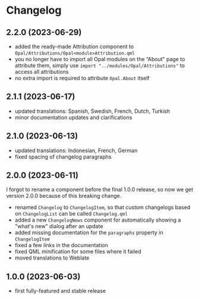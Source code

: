 <!--
SPDX-FileCopyrightText: 2023 Mirian Margiani
SPDX-License-Identifier: GFDL-1.3-or-later
-->

# Changelog

## 2.2.0 (2023-06-29)

- added the ready-made Attribution component to `Opal/Attributions/Opal<module>Attribution.qml`
- you no longer have to import all Opal modules on the “About” page to attribute them,
  simply use `import "../modules/Opal/Attributions"` to access all attributions
- no extra import is required to attribute `Opal.About` itself

## 2.1.1 (2023-06-17)

- updated translations: Spanish, Swedish, French, Dutch, Turkish
- minor documentation updates and clarifications

## 2.1.0 (2023-06-13)

- updated translations: Indonesian, French, German
- fixed spacing of changelog paragraphs

## 2.0.0 (2023-06-11)

I forgot to rename a component before the final 1.0.0 release, so now we get
version 2.0.0 because of this breaking change.

- renamed `Changelog` to `ChangelogItem`, so that custom changelogs based on
  `ChangelogList` can be called `Changelog.qml`
- added a new `ChangelogNews` component for automatically showing a "what's new" dialog after an update
- added missing documentation for the `paragraphs` property in `ChangelogItem`
- fixed a few links in the documentation
- fixed QML minification for some files where it failed
- moved translations to Weblate

## 1.0.0 (2023-06-03)

- first fully-featured and stable release

